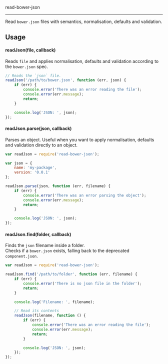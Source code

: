 read-bower-json

----------------

Read `bower.json` files with semantics, normalisation, defaults and validation.


## Usage

#### readJson(file, callback)

Reads `file` and applies normalisation, defaults and validation according to the `bower.json` spec.

```js
// Reads the `json` file.
readJson('/path/to/bower.json', function (err, json) {
    if (err) {
        console.error('There was an error reading the file');
        console.error(err.message);
        return;
    }

    console.log('JSON: ', json);
});

```


#### readJson.parse(json, callback)

Parses an object. Useful when you want to apply normalisation, defaults and validation
directly to an object.

```js
var readJson = require('read-bower-json');

var json = {
    name: 'my-package',
    version: '0.0.1'
};

readJson.parse(json, function (err, filename) {
    if (err) {
        console.error('There was an error parsing the object');
        console.error(err.message);
        return;
    }

    console.log('JSON: ', json);
});
```


#### readJson.find(folder, callback)

Finds the `json` filename inside a folder.   
Checks if a `bower.json` exists, falling back to the deprecated `component.json`.   

```js
var readJson = require('read-bower-json');

readJson.find('/path/to/folder', function (err, filename) {
    if (err) {
        console.error('There is no json file in the folder');
        return;
    }

    console.log('Filename: ', filename);

    // Read its contents
    readJson(filename, function () {
        if (err) {
            console.error('There was an error reading the file');
            console.error(err.message);
            return;
        }

        console.log('JSON: ', json);
    });
});
```

